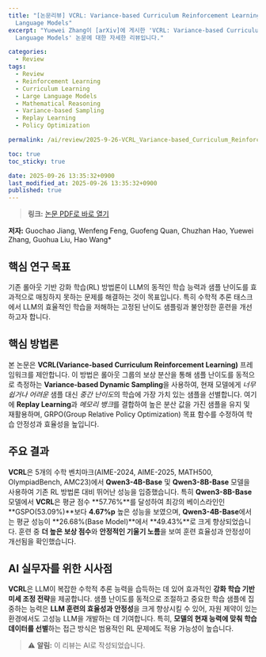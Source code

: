 ```yaml
---
title: "[논문리뷰] VCRL: Variance-based Curriculum Reinforcement Learning for Large
  Language Models"
excerpt: "Yuewei Zhang이 [arXiv]에 게시한 'VCRL: Variance-based Curriculum Reinforcement Learning for Large
  Language Models' 논문에 대한 자세한 리뷰입니다."

categories:
  - Review
tags:
  - Review
  - Reinforcement Learning
  - Curriculum Learning
  - Large Language Models
  - Mathematical Reasoning
  - Variance-based Sampling
  - Replay Learning
  - Policy Optimization

permalink: /ai/review/2025-9-26-VCRL_Variance-based_Curriculum_Reinforcement_Learning_for_Large_Language_Models/

toc: true
toc_sticky: true

date: 2025-09-26 13:35:32+0900
last_modified_at: 2025-09-26 13:35:32+0900
published: true
---
```

> **링크:** [논문 PDF로 바로 열기](https://arxiv.org/abs/2509.19803)

**저자:** Guochao Jiang, Wenfeng Feng, Guofeng Quan, Chuzhan Hao, Yuewei Zhang, Guohua Liu, Hao Wang*



## 핵심 연구 목표
기존 롤아웃 기반 강화 학습(RL) 방법론이 LLM의 동적인 학습 능력과 샘플 난이도를 효과적으로 매칭하지 못하는 문제를 해결하는 것이 목표입니다. 특히 수학적 추론 태스크에서 LLM의 효율적인 학습을 저해하는 고정된 난이도 샘플링과 불안정한 훈련을 개선하고자 합니다.

## 핵심 방법론
본 논문은 **VCRL(Variance-based Curriculum Reinforcement Learning)** 프레임워크를 제안합니다. 이 방법은 롤아웃 그룹의 보상 분산을 통해 샘플 난이도를 동적으로 측정하는 **Variance-based Dynamic Sampling**을 사용하여, 현재 모델에게 *너무 쉽거나 어려운* 샘플 대신 *중간 난이도*의 학습에 가장 가치 있는 샘플을 선별합니다. 여기에 **Replay Learning**과 *메모리 뱅크*를 결합하여 높은 분산 값을 가진 샘플을 유지 및 재활용하며, GRPO(Group Relative Policy Optimization) 목표 함수를 수정하여 학습 안정성과 효율성을 높입니다.

## 주요 결과
**VCRL**은 5개의 수학 벤치마크(AIME-2024, AIME-2025, MATH500, OlympiadBench, AMC23)에서 **Qwen3-4B-Base** 및 **Qwen3-8B-Base** 모델을 사용하여 기존 RL 방법론 대비 뛰어난 성능을 입증했습니다. 특히 **Qwen3-8B-Base** 모델에서 **VCRL**은 평균 점수 **57.76%**를 달성하여 최강의 베이스라인인 **GSPO(53.09%)**보다 **4.67%p** 높은 성능을 보였으며, **Qwen3-4B-Base**에서는 평균 성능이 **26.68%(Base Model)**에서 **49.43%**로 크게 향상되었습니다. 훈련 중 **더 높은 보상 점수**와 **안정적인 기울기 노름**을 보여 훈련 효율성과 안정성이 개선됨을 확인했습니다.

## AI 실무자를 위한 시사점
**VCRL**은 LLM이 복잡한 수학적 추론 능력을 습득하는 데 있어 효과적인 **강화 학습 기반 미세 조정 전략**을 제공합니다. 샘플 난이도를 동적으로 조절하고 중요한 학습 샘플에 집중하는 능력은 **LLM 훈련의 효율성과 안정성**을 크게 향상시킬 수 있어, 자원 제약이 있는 환경에서도 고성능 LLM을 개발하는 데 기여합니다. 특히, **모델의 현재 능력에 맞춰 학습 데이터를 선별**하는 접근 방식은 범용적인 RL 문제에도 적용 가능성이 높습니다.

> ⚠️ **알림:** 이 리뷰는 AI로 작성되었습니다.
